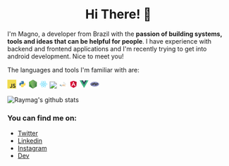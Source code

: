 <p align="center">
  <!--<img src="https://user-images.githubusercontent.com/29918030/149643043-396ed222-d761-4a5e-bb38-d0ca26f05376.jpeg" height="500" style="display:block" >-->
</p>

<h1 align="center">Hi There! 👋</h1>
<p> I'm Magno, a developer from Brazil with the <b>passion of building systems, tools and ideas that can be helpful for people</b>. I have experience with backend and frontend applications and I'm recently trying to get into android development. Nice to meet you!</p>

<p>The languages and tools I'm familiar with are:</p>

<code><img height="20" src="https://raw.githubusercontent.com/github/explore/80688e429a7d4ef2fca1e82350fe8e3517d3494d/topics/javascript/javascript.png"></code>
<code><img height="20" src="https://raw.githubusercontent.com/github/explore/80688e429a7d4ef2fca1e82350fe8e3517d3494d/topics/python/python.png"></code>
<code><img height="20" src="https://raw.githubusercontent.com/github/explore/80688e429a7d4ef2fca1e82350fe8e3517d3494d/topics/nodejs/nodejs.png"></code>
<code><img height="20" src="https://raw.githubusercontent.com/github/explore/80688e429a7d4ef2fca1e82350fe8e3517d3494d/topics/react/react.png"></code>
<code><img height="20" src="https://github.com/mongodb-js/leaf/blob/master/dist/mongodb-leaf_16x16.png"></code>
<code><img height="20" src="https://raw.githubusercontent.com/github/explore/80688e429a7d4ef2fca1e82350fe8e3517d3494d/topics/mysql/mysql.png"></code>
<code><img height="20" src="https://raw.githubusercontent.com/github/explore/80688e429a7d4ef2fca1e82350fe8e3517d3494d/topics/angular/angular.png"></code>
<code><img height="20" src="https://raw.githubusercontent.com/github/explore/80688e429a7d4ef2fca1e82350fe8e3517d3494d/topics/vue/vue.png"></code>
<code><img height="20" src="https://raw.githubusercontent.com/github/explore/80688e429a7d4ef2fca1e82350fe8e3517d3494d/topics/php/php.png"></code>


![Raymag's github stats](https://github-readme-stats.vercel.app/api?username=raymag&count_private=true&show_icons=true&theme=tokyonight)


### You can find me on:
- [Twitter](https://twitter.com/C_IMagno)
- [Linkedin](https://www.linkedin.com/in/carlos-magno-2002/)
- [Instagram](https://www.instagram.com/blayde88/)
- [Dev](https://dev.to/raymag)
